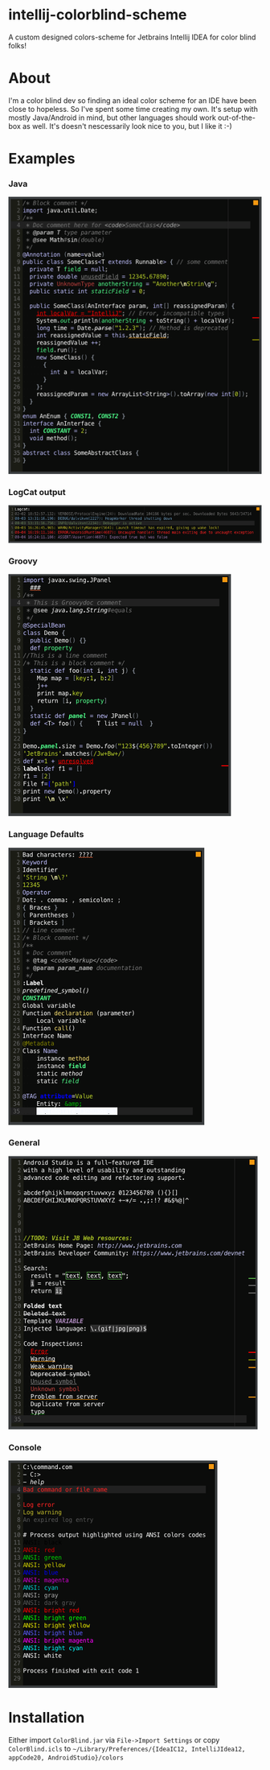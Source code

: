 # intellij-colorblind-scheme
A custom designed colors-scheme for Jetbrains Intellij IDEA for color blind folks!

# About
I'm a color blind dev so finding an ideal color scheme for an IDE have been close to hopeless.
So I've spent some time creating my own. It's setup with mostly Java/Android in mind, but other languages should work out-of-the-box as well.
It's doesn't nescessarily look nice to you, but I like it :-)

# Examples
### Java
![Java](colorblind-screenshot-java.png)

### LogCat output
![LogCat](colorblind-screenshot-logcat2.png)

### Groovy
![Groovy](colorblind-screenshot-groovy.png)

### Language Defaults
![LangDefaults](colorblind-screenshot-lang-defaults.png)

### General
![General](colorblind-screenshot-general.png)

### Console
![Console](colorblind-screenshot-console.png)

# Installation
Either import `ColorBlind.jar` via `File->Import Settings` or copy `ColorBlind.icls` to `~/Library/Preferences/{IdeaIC12, IntelliJIdea12, appCode20, AndroidStudio}/colors`
